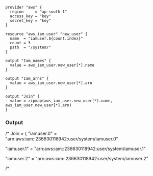 ~~~ 
provider "aws" {
  region     = "ap-south-1"
  access_key = "key"
  secret_key = "key"
}

resource "aws_iam_user" "new_user" {
  name  = "iamuser.${count.index}"
  count = 3
  path  = "/system/"
}

output "Iam_names" {
  value = aws_iam_user.new_user[*].name
}

output "Iam_arns" {
  value = aws_iam_user.new_user[*].arn
}

output "Join" {
  value = zipmap(aws_iam_user.new_user[*].name, aws_iam_user.new_user[*].arn)
}
~~~ 


### Output 
/*
Join = {
  "iamuser.0" = "arn:aws:iam::236630118942:user/system/iamuser.0"
  
  "iamuser.1" = "arn:aws:iam::236630118942:user/system/iamuser.1"
  
  "iamuser.2" = "arn:aws:iam::236630118942:user/system/iamuser.2"
  
  /*
